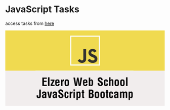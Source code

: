 # JavaScript Tasks

access tasks from [here](https://elzero.org/category/assignments/javascript-bootcamp-assignments/#google_vignette)

![img](../Pic/Elzero.png)  



